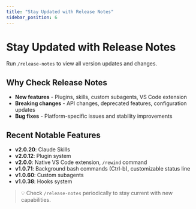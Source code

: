 ```yaml
---
title: "Stay Updated with Release Notes"
sidebar_position: 6
---
```


# Stay Updated with Release Notes

Run `/release-notes` to view all version updates and changes.

## Why Check Release Notes

- **New features** - Plugins, skills, custom subagents, VS Code extension
- **Breaking changes** - API changes, deprecated features, configuration updates
- **Bug fixes** - Platform-specific issues and stability improvements

## Recent Notable Features

- **v2.0.20**: Claude Skills
- **v2.0.12**: Plugin system
- **v2.0.0**: Native VS Code extension, `/rewind` command
- **v1.0.71**: Background bash commands (Ctrl-b), customizable status line
- **v1.0.60**: Custom subagents
- **v1.0.38**: Hooks system

> 💡 Check `/release-notes` periodically to stay current with new capabilities.
